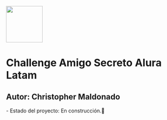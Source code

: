 <img src="https://images.emojiterra.com/google/android-12l/512px/1f579.png" width="100" height="100">
<h1>Challenge Amigo Secreto Alura Latam</h1>
<h2>Autor: Christopher Maldonado</h2>
- Estado del proyecto: En construcción.🚧
